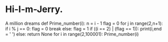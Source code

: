 # Hi-I-m-Jerry.
A million dreams
def Prime_number(i):
    n = i - 1
    flag = 0
    for j in range(2,n+1):
        if i % j == 0:
            flag = 0
            break
        else:
            flag = 1
    if ((i == 2) | (flag == 1)):
        print(i,end = ' ')
    else:
        return None
for i in range(2,100001):
    Prime_number(i)
